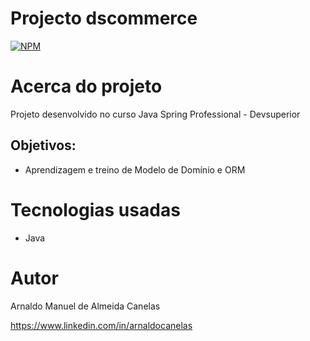 # Projecto dscommerce

[![NPM](https://img.shields.io/npm/l/react)](https://github.com/amac81/java-accommerce/blob/main/LICENSE) 

# Acerca do projeto

Projeto desenvolvido no curso Java Spring Professional - Devsuperior

##  Objetivos:

- Aprendizagem e treino de Modelo de Domínio e ORM

# Tecnologias usadas
- Java

# Autor

Arnaldo Manuel de Almeida Canelas

https://www.linkedin.com/in/arnaldocanelas
